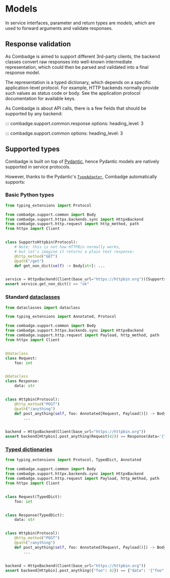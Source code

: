 # Models

In service interfaces, parameter and return types are _models_, which are used to forward arguments and validate responses.

## Response validation

As Combadge is aimed to support different 3rd-party clients, the backend classes convert raw responses into well-known intermediate representation, which could then be parsed and validated into a final response model.

The representation is a typed dictionary, which depends on a specific application-level protocol. For example, HTTP backends normally provide such values as status code or body. See the application protocol documentation for available keys.

As Combadge is about API calls, there is a few fields that should be supported by any backend:

::: combadge.support.common.response
    options:
      heading_level: 3

::: combadge.support.common
    options:
      heading_level: 3

## Supported types

Combadge is built on top of [Pydantic](https://docs.pydantic.dev/), hence Pydantic models are natively supported in service protocols.

However, thanks to the Pydantic's [`TypeAdapter`](https://docs.pydantic.dev/latest/api/type_adapter/), Combadge automatically supports:

### Basic Python types

```python title="non_dict.py"
from typing_extensions import Protocol

from combadge.support.common import Body
from combadge.support.httpx.backends.sync import HttpxBackend
from combadge.support.http.request import http_method, path
from httpx import Client


class SupportsHttpbin(Protocol):
    # Note: this is not how HTTPBin normally works,
    # but let's imagine it returns a plain text response:
    @http_method("GET")
    @path("/get")
    def get_non_dict(self) -> Body[str]: ...


service = HttpxBackend(Client(base_url="https://httpbin.org"))[SupportsHttpbin]
assert service.get_non_dict() == "ok"
```

### Standard [dataclasses](https://docs.python.org/3/library/dataclasses.html)

```python title="dataclasses.py" hl_lines="11-13 16-18 24 29"
from dataclasses import dataclass

from typing_extensions import Annotated, Protocol

from combadge.support.common import Body
from combadge.support.httpx.backends.sync import HttpxBackend
from combadge.support.http.request import Payload, http_method, path
from httpx import Client


@dataclass
class Request:
    foo: int


@dataclass
class Response:
    data: str


class Httpbin(Protocol):
    @http_method("POST")
    @path("/anything")
    def post_anything(self, foo: Annotated[Request, Payload()]) -> Body[Response]:
        ...


backend = HttpxBackend(Client(base_url="https://httpbin.org"))
assert backend[Httpbin].post_anything(Request(42)) == Response(data='{"foo": 42}')
```

### [Typed dictionaries](https://docs.python.org/3/library/typing.html#typing.TypedDict)

```python title="typed_dict.py" hl_lines="9-10 13-14 20 25"
from typing_extensions import Protocol, TypedDict, Annotated

from combadge.support.common import Body
from combadge.support.httpx.backends.sync import HttpxBackend
from combadge.support.http.request import Payload, http_method, path
from httpx import Client


class Request(TypedDict):
    foo: int


class Response(TypedDict):
    data: str


class Httpbin(Protocol):
    @http_method("POST")
    @path("/anything")
    def post_anything(self, foo: Annotated[Request, Payload()]) -> Body[Response]:
        ...


backend = HttpxBackend(Client(base_url="https://httpbin.org"))
assert backend[Httpbin].post_anything({"foo": 42}) == {"data": '{"foo": 42}'}
```
